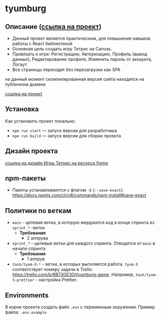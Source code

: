 # tyumburg

## Описание ([ссылка на проект](https://tyumburg.herokuapp.com/))

- Данный проект является практическим, для повышения навыков работы с React
  библиотекой
- Основная цель создать игру Тетрис на Canvas.
- Привязать к игре: Регистрацию, Авторизацию, Профиль (вывод данных),
  Редактирование профиля, Изменить пароль от аккаунта, Логаут.
- Все страницы переходят без перезагрузки как SPA

на данный момент скомпилированная версия сайта находится на публичном домене

[ссылка на проект](https://tyumburg.herokuapp.com/)

## Установка

Как установить проект локально:

- `npm run start` — запуск версии для разработчика
- `npm run build` — запуск версии для сборки проекта

## Дизайн проекта

[ссылка на дизайн Игры Тетрис на ресурсе figma](https://www.figma.com/file/BmdOMrXU10u4YoTBCuW6IR/Tymburg-game)

## npm-пакеты

* Пакеты устанавливаются с
  флагом `-E` (`--save-exact`): https://docs.npmjs.com/cli/v8/commands/npm-install#save-exact

## Политики по веткам

* `main` - целевая ветка, в которую мерджится код в конце спринта из `sprint_*`
  -веток
  * **Требования**
    * 2 аппрува
* `sprint_*` - целевые ветки для каждого спринта. Отводятся от `main` в начале
  спринта
  * **Требования**
    * 1 аппрув
* `task/tyum-X-*` - ветки, в которых выполяется работа. `tyum-X` соответствует
  номеру задачи в Trello: https://trello.com/b/6B73GE3O/tyumburg-game.
  Например, `task/tyum-3-prettier` - настройка Prettier.

## Environments

В корне проекта создать файл `.evn` с переменным окружения.
Пример файла: `.env.example`
